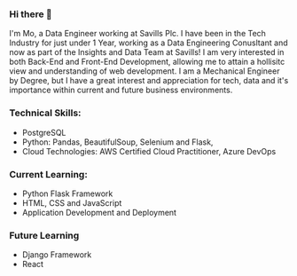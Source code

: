 ### Hi there 👋

I'm Mo, a Data Engineer working at Savills Plc. I have been in the Tech Industry for just under 1 Year, working as a Data Engineering Conusltant and now as part of the Insights and Data Team at Savills! I am very interested in both Back-End and Front-End Development, allowing me to attain a hollisitc view and understanding of web development. I am a Mechanical Engineer by Degree, but I have a great interest and appreciation for tech, data and it's importance within current and future business environments.

### Technical Skills:
- PostgreSQL
- Python: Pandas, BeautifulSoup, Selenium and Flask,
- Cloud Technologies: AWS Certified Cloud Practitioner, Azure DevOps

### Current Learning:
- Python Flask Framework
- HTML, CSS and JavaScript
- Application Development and Deployment 

### Future Learning
- Django Framework
- React 


